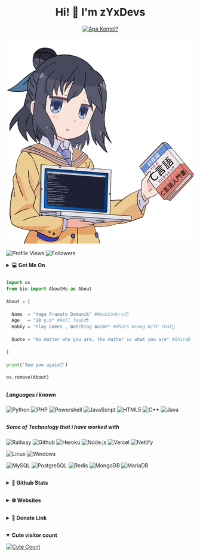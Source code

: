 <h1 align="center">Hi! 👋 I'm zYxDevs</h1>

<p align="center">
  <a href="https://t.me/zYxDx"><img src="http://readme-typing-svg.herokuapp.com?color=1C71FA&center=true&vCenter=true&multiline=false&lines=A+Noob+Coder+From+Indonesia.;Python%2C+Html%2C+Css%2C+Javascript.;Love+Money+and+Life+is+Needed." alt="Apa Kontol?">
</p>

<p align="center">
  <a href="https://t.me/Yoga_CIC"><img src="https://github.com/CyberID-Ltd/zYxDevs-Profile-Requirements/blob/main/computer-programming-anime-programming-language-thread-animation-gril-f6c2888a88588db1f063bcfcbc84e6cf.png" alt="Yoga Pranata"></a>
</p>

<p align="left">
  <img src="https://komarev.com/ghpvc/?username=zYxDevs&color=blue&style=flat-square&label=Profile+Views" alt="Profile Views" /> <img src="https://img.shields.io/github/followers/zYxDevs?label=Followers" style=" float:left, margin-right:10px" alt="Followers" />
</p>

<details>
    <summary><b>💻 Get Me On</b></summary><br/>
<a href="https://fb.me/yoga.xvip"><img src="https://github.com/CyberID-Ltd/zYxDevs-Profile-Requirements/blob/main/174848.svg" alt="facebook" width="20" height="20"></a>      &nbsp;&nbsp;   <a href="https://instagram.com/itzme.yoga.id"><img src="https://github.com/CyberID-Ltd/zYxDevs-Profile-Requirements/blob/main/174855.svg" alt="instagram" width="20" height="20"></a>
 &nbsp;&nbsp; 
<a href="https://t.me/Yoga_CIC"><img src="https://github.com/CyberID-Ltd/zYxDevs-Profile-Requirements/blob/main/Telegram_logo.svg" alt="telegram" width="20" height="20"></a>      &nbsp;&nbsp;   <a href="https://twitter.com/AccountYoga"><img src="https://github.com/CyberID-Ltd/zYxDevs-Profile-Requirements/blob/main/466963.png" alt="twitter" width="20" height="20"></a>
 &nbsp;&nbsp; 
<a href="https://discordapp.com/users/659718688219332639"><img src="https://github.com/CyberID-Ltd/zYxDevs-Profile-Requirements/blob/main/discord_101785.svg" width="20.5" height="20.5" alt="discord"></a>
</details>

###

```python
import os
from bio import AboutMe as About

About = [

  Name  = "Yoga Pranata Damanik" #NoobCoders😑
  Age   = "18 y.o" #Hell Yeah😎
  Hobby = "Play Games , Watching Anime" #Whats Wrong With That👊

  Quote = "No matter who you are, the matter is what you are" #Shit😂

]

print('See you again👋')

os.remove(About)
```

##
##### Languages i known

![Python](https://img.shields.io/badge/-Python-000000?style=flat&logo=python)
![PHP](https://img.shields.io/badge/-PHP-000000?style=flat&logo=php)
![Powershell](https://img.shields.io/badge/-PowerShell-000000?style=flat&logo=powershell)
![JavaScript](https://img.shields.io/badge/-JavaScript-000000?style=flat&logo=javascript)
![HTML5](https://img.shields.io/badge/-HTML5-000000?style=flat&logo=html5)
![C++](https://img.shields.io/badge/-C++-000000?style=flat&logo=c%2B%2B)
![Java](https://img.shields.io/badge/-Java-000000?style=flat&logo=java)
##
##### Some of Technology that i have worked with

![Railway](https://img.shields.io/badge/-Railway-222222?style=flat&logo=railway&logoColor=white)
![Github](https://img.shields.io/badge/-GitHub-222222?style=flat&logo=github&logoColor=white)
![Heroku](https://img.shields.io/badge/-Heroku-222222?style=flat&logo=heroku&logoColor=white)
![Node.js](https://img.shields.io/badge/-Node.js-222222?style=flat&logo=node.js&logoColor=white)
![Vercel](https://img.shields.io/badge/-Vercel-222222?style=flat&logo=vercel&logoColor=white)
![Netlify](https://img.shields.io/badge/-Netlify-222222?style=flat&logo=netlify&logoColor=white)

![Linux](https://img.shields.io/badge/OS-Linux-blue?&logo=Linux)
![Windows](https://img.shields.io/badge/OS-Windows-blue?&logo=Windows)

![MySQL](https://img.shields.io/badge/MySQL-white?&logo=MySQL)
![PostgreSQL](https://img.shields.io/badge/PostgreSQL-white?&logo=PostgreSQL)
![Redis](https://img.shields.io/badge/Redis-white?&logo=Redis)
![MongoDB](https://img.shields.io/badge/MongoDB-white?&logo=MongoDB)
![MariaDB](https://img.shields.io/badge/MariaDB-white?&logo=MariaDB&logoColor=black)

##
<details>
    <summary><b>📝 Github Stats</b></summary><br/>
<a href="https://github.com/zYxDevs"><img alt="zYxDevs Stats" src="https://github-readme-stats.vercel.app/api?username=zYxDevs&show_icons=true&theme=blueberry" /></a>
<a href="https://t.me/Yoga_CIC"><img alt="zYxDevs Github Trophy" src="https://github-profile-trophy.vercel.app/?username=zYxDevs&theme=juicyfresh&row=1&column=7" /></a>
<a href="https://t.me/zYxDx"><img alt="Github Stats" src="https://metrics.lecoq.io/zYxDevs?template=classic&languages=1&achievements=1&lines=1&languages.limit=8&languages.sections=most-used&languages.colors=github&languages.threshold=0%25&languages.indepth=false&languages.categories=markup%2C%20programming&languages.recent.categories=markup%2C%20programming&languages.recent.load=300&languages.recent.days=14&achievements.threshold=C&achievements.secrets=true&achievements.display=detailed" /></a>
</p>
</details>

##
<details>
    <summary><b>🌐 Websites</b></summary><br/>
   <a href="https://yoga-project.vercel.app"><img src="https://github.com/CyberID-Ltd/zYxDevs-Profile-Requirements/blob/main/assets/github.svg" width="30" alt="Github.io"></a> &nbsp; &nbsp;
   <a href="https://bit.ly/3wBnqz0"><img src="https://github.com/CyberID-Ltd/zYxDevs-Profile-Requirements/blob/main/assets/site.svg" width="30" alt="Cyber Indonesia"></a> &nbsp; &nbsp;
</details>

##
<details>
    <summary><b>💸 Donate Link</b></summary><br/>
   <a href="https://paypal.me/YogaPranataDMK"><img src="https://github.com/CyberID-Ltd/zYxDevs-Profile-Requirements/blob/main/888870.png" width="50px" alt="Paypal"></a> &nbsp; &nbsp;
   <a href="https://ko-fi.com/yogapranata"><img src="https://github.com/CyberID-Ltd/zYxDevs-Profile-Requirements/blob/main/1017087.png" width="50px" alt="Ko-fi"></a>
</details>

##
<details open>
<summary><b>Cute visitor count</b></summary>

<a href="https://t.me/Yoga_CIC"><img alt="Cute Count" src="https://count.getloli.com/get/@yoga?theme=rule34" /></a>
</details>
